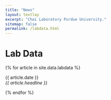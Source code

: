 ```yaml
---
title: "News"
layout: textlay
excerpt: "Choi Laboratory Purdue University."
sitemap: false
permalink: /labdata.html
---
```


# Lab Data

{% for article in site.data.labdata %}
<p>{{ article.date }} <br>
<pdf src="{{ site.url }}{{ site.baseurl }}/images/{{ test.pdf }}" class="img-responsive" width="100%" " />
<em>{{ article.headline }}</em></p>
{% endfor %}
